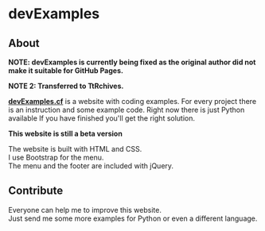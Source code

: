 # devExamples

## About

**NOTE: devExamples is currently being fixed as the original author did not make it suitable for GitHub Pages.**

**NOTE 2: Transferred to TtRchives.**

**[devExamples.cf](http://devExamples.cf)** is a website with coding examples.
For every project there is an instruction and some example code.
Right now there is just Python available
If you have finished you'll get the right solution.

**This website is still a beta version**

The website is built with HTML and CSS.  
I use Bootstrap for the menu.   
The menu and the footer are included with jQuery.

## Contribute

Everyone can help me to improve this website.  
Just send me some more examples for Python or even a different language.
